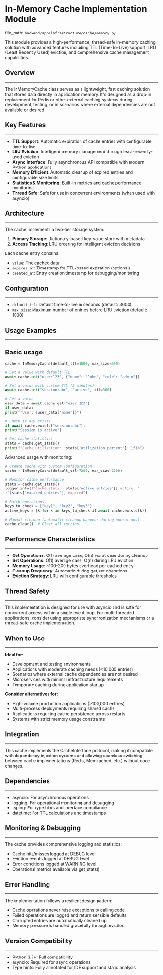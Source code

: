 # In-Memory Cache Implementation Module

  file_path: `backend/app/infrastructure/cache/memory.py`

This module provides a high-performance, thread-safe in-memory caching solution with
advanced features including TTL (Time-To-Live) support, LRU (Least Recently Used)
eviction, and comprehensive cache management capabilities.

## Overview

---------
The InMemoryCache class serves as a lightweight, fast caching solution that stores
data directly in application memory. It's designed as a drop-in replacement for
Redis or other external caching systems during development, testing, or in scenarios
where external dependencies are not available or desired.

## Key Features

-------------
- **TTL Support**: Automatic expiration of cache entries with configurable time-to-live
- **LRU Eviction**: Intelligent memory management through least-recently-used eviction
- **Async Interface**: Fully asynchronous API compatible with modern Python applications
- **Memory Efficient**: Automatic cleanup of expired entries and configurable size limits
- **Statistics & Monitoring**: Built-in metrics and cache performance monitoring
- **Thread Safe**: Safe for use in concurrent environments (when used with asyncio)

## Architecture

-------------
The cache implements a two-tier storage system:
1. **Primary Storage**: Dictionary-based key-value store with metadata
2. **Access Tracking**: LRU ordering for intelligent eviction decisions

Each cache entry contains:
- `value`: The cached data
- `expires_at`: Timestamp for TTL-based expiration (optional)
- `created_at`: Entry creation timestamp for debugging/monitoring

## Configuration

--------------
- `default_ttl`: Default time-to-live in seconds (default: 3600)
- `max_size`: Maximum number of entries before LRU eviction (default: 1000)

## Usage Examples

---------------

## Basic usage

```python
cache = InMemoryCache(default_ttl=1800, max_size=500)

# Set a value with default TTL
await cache.set("user:123", {"name": "John", "role": "admin"})

# Set a value with custom TTL (5 minutes)
await cache.set("session:abc", "active", ttl=300)

# Get a value
user_data = await cache.get("user:123")
if user_data:
print(f"User: {user_data['name']}")

# Check if key exists
if await cache.exists("session:abc"):
print("Session is active")

# Get cache statistics
stats = cache.get_stats()
print(f"Cache utilization: {stats['utilization_percent']:.1f}%")
```

Advanced usage with monitoring:
```python
# Create cache with custom configuration
cache = InMemoryCache(default_ttl=7200, max_size=2000)

# Monitor cache performance
stats = cache.get_stats()
logger.info(f"Cache stats: {stats['active_entries']} active, "
f"{stats['expired_entries']} expired")

# Batch operations
keys_to_check = ["key1", "key2", "key3"]
active_keys = [k for k in keys_to_check if await cache.exists(k)]

# Manual cleanup (automatic cleanup happens during operations)
cache.clear()  # Clear all entries
```

## Performance Characteristics

----------------------------
- **Get Operations**: O(1) average case, O(n) worst case during cleanup
- **Set Operations**: O(1) average case, O(n) during LRU eviction
- **Memory Usage**: ~100-200 bytes overhead per cached entry
- **Cleanup Frequency**: Automatic during get/set operations
- **Eviction Strategy**: LRU with configurable thresholds

## Thread Safety

---------------
This implementation is designed for use with asyncio and is safe for concurrent
access within a single event loop. For multi-threaded applications, consider
using appropriate synchronization mechanisms or a thread-safe cache implementation.

## When to Use

------------
**Ideal for:**
- Development and testing environments
- Applications with moderate caching needs (<10,000 entries)
- Scenarios where external cache dependencies are not desired
- Microservices with minimal infrastructure requirements
- Temporary caching during application startup

**Consider alternatives for:**
- High-volume production applications (>100,000 entries)
- Multi-process deployments requiring shared cache
- Applications requiring cache persistence across restarts
- Systems with strict memory usage constraints

## Integration

------------
This cache implements the CacheInterface protocol, making it compatible with
dependency injection systems and allowing seamless switching between cache
implementations (Redis, Memcached, etc.) without code changes.

## Dependencies

-------------
- asyncio: For asynchronous operations
- logging: For operational monitoring and debugging
- typing: For type hints and interface compliance
- datetime: For TTL calculations and timestamps

## Monitoring & Debugging

-----------------------
The cache provides comprehensive logging and statistics:
- Cache hits/misses logged at DEBUG level
- Eviction events logged at DEBUG level
- Error conditions logged at WARNING level
- Operational metrics available via get_stats()

## Error Handling

---------------
The implementation follows a resilient design pattern:
- Cache operations never raise exceptions to calling code
- Failed operations are logged and return sensible defaults
- Corrupted entries are automatically cleaned up
- Memory pressure is handled gracefully through eviction

## Version Compatibility

----------------------
- Python 3.7+: Full compatibility
- asyncio: Required for async operations
- Type hints: Fully annotated for IDE support and static analysis
